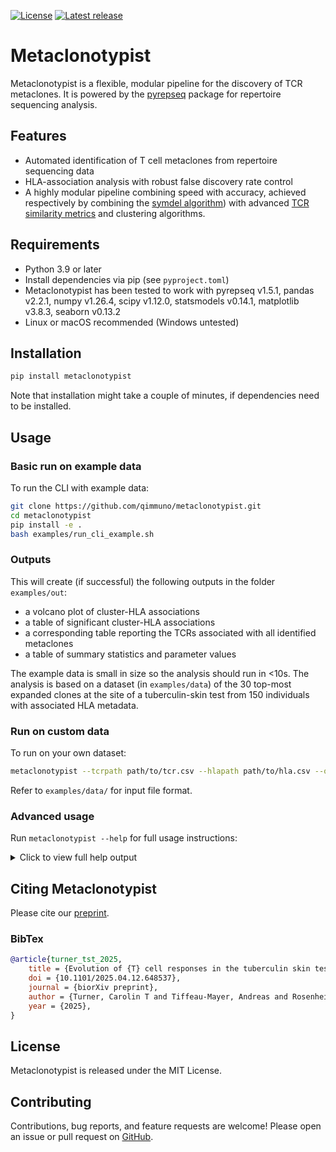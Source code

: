 [![License](https://img.shields.io/pypi/l/metaclonotypist.svg)](https://github.com/qimmuno/metaclonotypist/blob/master/LICENSE)
[![Latest release](https://img.shields.io/pypi/v/metaclonotypist.svg)](https://pypi.python.org/pypi/metaclonotypist)

# Metaclonotypist

Metaclonotypist is a flexible, modular pipeline for the discovery of TCR metaclones. It is powered by the [pyrepseq](github.com/andim/pyrepseq) package for repertoire sequencing analysis.

## Features

- Automated identification of T cell metaclones from repertoire sequencing data
- HLA-association analysis with robust false discovery rate control
- A highly modular pipeline combining speed with accuracy, achieved respectively by combining the [symdel algorithm](https://arxiv.org/abs/2403.09010))  with advanced [TCR similarity metrics](https://doi.org/10.1016/j.cels.2024.12.006) and clustering algorithms.

## Requirements

- Python 3.9 or later
- Install dependencies via pip (see `pyproject.toml`)
- Metaclonotypist has been tested to work with pyrepseq v1.5.1, pandas v2.2.1, numpy v1.26.4, scipy v1.12.0, statsmodels v0.14.1,  matplotlib v3.8.3, seaborn v0.13.2
- Linux or macOS recommended (Windows untested)

## Installation

```bash
pip install metaclonotypist
```

Note that installation might take a couple of minutes, if dependencies need to be installed.

## Usage

### Basic run on example data

To run the CLI with example data:

```bash
git clone https://github.com/qimmuno/metaclonotypist.git
cd metaclonotypist
pip install -e .
bash examples/run_cli_example.sh
```

### Outputs

This will create (if successful) the following outputs in the folder `examples/out`:
- a volcano plot of cluster-HLA associations
- a table of significant cluster-HLA associations
- a corresponding table reporting the TCRs associated with all identified metaclones
- a table of summary statistics and parameter values

The example data is small in size so the analysis should run in <10s. The analysis is based on a dataset (in `examples/data`) of the 30 top-most expanded clones at the site of a tuberculin-skin test from 150 individuals with associated HLA metadata.

### Run on custom data

To run on your own dataset:

```bash
metaclonotypist --tcrpath path/to/tcr.csv --hlapath path/to/hla.csv --output-dir my_results/
```

Refer to `examples/data/` for input file format.

### Advanced usage

Run `metaclonotypist --help` for full usage instructions:


<details>
<summary>Click to view full help output</summary>

```text
usage: metaclonotypist [-h] --tcrpath TCRPATH --hlapath HLAPATH -o OUTPUT_DIR [--chain {alpha,beta}] [--tcrdistmethod {tcrdist,sceptr}] [--mincount MINCOUNT] [--maxtcrdist MAXTCRDIST]
                       [--clustering {leiden,multilevel}] [--hlatest {fisher,agresti-caffo}] [--mindonors MINDONORS] [--maxedits MAXEDITS] [--version]

options:
  -h, --help            show this help message and exit
  --tcrpath TCRPATH     Path to input TCR data (CSV file)
  --hlapath HLAPATH     Path to input HLA metadata (CSV file)
  -o OUTPUT_DIR, --output-dir OUTPUT_DIR
                        Path to the output directory
  --chain {alpha,beta}  chain to use (default: beta)
  --tcrdistmethod {tcrdist,sceptr}
                        TCR distance method (default: tcrdist)
  --mincount MINCOUNT   Minimum count for clones (default: None, no filtering)
  --maxtcrdist MAXTCRDIST
                        Maximum TCR distance (default: 15)
  --clustering {leiden,multilevel}
                        Clustering algorithm (default: leiden)
  --hlatest {fisher,agresti-caffo}
                        Statistical test method for HLA association (default: fisher)
  --mindonors MINDONORS
                        Minimum number of donors for HLA filtering (default: 4)
  --maxedits MAXEDITS   Maximum edits for TCR distance (default: 2)
  --version             Show the version of Metaclonotypist
```
</details> 

## Citing Metaclonotypist
Please cite our [preprint](https://doi.org/10.1101/2025.04.12.648537).

### BibTex
```bibtex
@article{turner_tst_2025,
	title = {Evolution of {T} cell responses in the tuberculin skin test reveals generalisable Mtb-reactive {T} cell metaclones},
	doi = {10.1101/2025.04.12.648537},
	journal = {biorXiv preprint},
	author = {Turner, Carolin T and Tiffeau-Mayer, Andreas and Rosenheim, Joshua and Chandran, Aneesh and Saxena, Rishika and Zhang, Ping and Jiang, Jana and Berkeley, Michelle and Pang, Flora and Uddin, Imran and Nageswaran, Gayathri and Byrne, Suzanne and Karthikeyan, Akshay and Smidt, Werner and Ogongo, Paul and Byng-Maddick, Rachel and Capocci, Santino and Lipman, Marc and Kunst, Heike and Lozewicz, Stefan and Rasmussen, Veron and Pollara, Gabriele and Knight, Julian C and Leslie, Alasdair and Chain, Benny M and Noursadeghi, Mahdad},
	year = {2025},
}
```

## License

Metaclonotypist is released under the MIT License.

## Contributing

Contributions, bug reports, and feature requests are welcome! Please open an issue or pull request on [GitHub](https://github.com/qimmuno/metaclonotypist).

